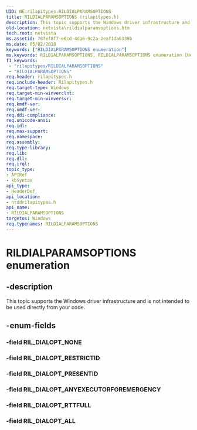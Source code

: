 ```yaml
---
UID: NE:rilapitypes.RILDIALPARAMSOPTIONS
title: RILDIALPARAMSOPTIONS (rilapitypes.h)
description: This topic supports the Windows driver infrastructure and is not intended to be used directly from your code.
old-location: netvista\rildialparamsoptions.htm
tech.root: netvista
ms.assetid: 78fef8f7-e6cd-4da6-9c2a-2eaf1da6339b
ms.date: 05/02/2018
keywords: ["RILDIALPARAMSOPTIONS enumeration"]
ms.keywords: RILDIALPARAMSOPTIONS, RILDIALPARAMSOPTIONS enumeration [Network Drivers Starting with Windows Vista], RIL_DIALOPT_ALL, RIL_DIALOPT_ANYEXECUTORFOREMERGENCY, RIL_DIALOPT_PRESENTID, RIL_DIALOPT_RESTRICTID, RIL_DIALOPT_RTTFULL, netvista.rildialparamsoptions, ntddrilapitypes/RILDIALPARAMSOPTIONS, ntddrilapitypes/RIL_DIALOPT_ALL, ntddrilapitypes/RIL_DIALOPT_ANYEXECUTORFOREMERGENCY, ntddrilapitypes/RIL_DIALOPT_PRESENTID, ntddrilapitypes/RIL_DIALOPT_RESTRICTID, ntddrilapitypes/RIL_DIALOPT_RTTFULL
f1_keywords:
 - "rilapitypes/RILDIALPARAMSOPTIONS"
 - "RILDIALPARAMSOPTIONS"
req.header: rilapitypes.h
req.include-header: Rilapitypes.h
req.target-type: Windows
req.target-min-winverclnt: 
req.target-min-winversvr: 
req.kmdf-ver: 
req.umdf-ver: 
req.ddi-compliance: 
req.unicode-ansi: 
req.idl: 
req.max-support: 
req.namespace: 
req.assembly: 
req.type-library: 
req.lib: 
req.dll: 
req.irql: 
topic_type:
- APIRef
- kbSyntax
api_type:
- HeaderDef
api_location:
- ntddrilapitypes.h
api_name:
- RILDIALPARAMSOPTIONS
targetos: Windows
req.typenames: RILDIALPARAMSOPTIONS
---
```


# RILDIALPARAMSOPTIONS enumeration


## -description


This topic supports the Windows driver infrastructure and is not intended to be used directly from your code.


## -enum-fields




### -field RIL_DIALOPT_NONE


### -field RIL_DIALOPT_RESTRICTID


### -field RIL_DIALOPT_PRESENTID


### -field RIL_DIALOPT_ANYEXECUTORFOREMERGENCY


### -field RIL_DIALOPT_RTTFULL


### -field RIL_DIALOPT_ALL

